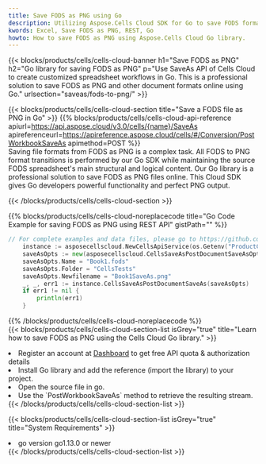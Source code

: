 ```yaml
---
title: Save FODS as PNG using Go 
description: Utilizing Aspose.Cells Cloud SDK for Go to save FODS format file as PNG format file. 
kwords: Excel, Save FODS as PNG, REST, Go
howto: How to save FODS as PNG using Aspose.Cells Cloud Go library.
---
```



{{< blocks/products/cells/cells-cloud-banner h1="Save FODS as PNG" h2="Go library for saving FODS as PNG" p="Use SaveAs API of Cells Cloud to create customized spreadsheet workflows in Go. This is a professional solution to save FODS as PNG and other document formats online using Go." urlsection="saveas/fods-to-png/" >}}

{{< blocks/products/cells/cells-cloud-section  title="Save a FODS file as PNG in Go" >}}
{{% blocks/products/cells/cells-cloud-api-reference  apiurl=https://api.aspose.cloud/v3.0/cells/{name}/SaveAs  apireferenceurl=https://apireference.aspose.cloud/cells/#/Conversion/PostWorkbookSaveAs  apimethod=POST %}}
<br/>
Saving file formats from FODS as PNG is a complex task. All FODS to PNG format transitions is performed by our Go SDK while maintaining the source FODS spreadsheet's main structural and logical content. Our Go library is a professional solution to save FODS as PNG files online. This Cloud SDK gives Go developers powerful functionality and perfect PNG output.

{{< /blocks/products/cells/cells-cloud-section >}}

{{% blocks/products/cells/cells-cloud-noreplacecode title="Go Code Example for saving FODS as PNG using REST API" gistPath="" %}}
  
```go
// For complete examples and data files, please go to https://github.com/aspose-cells-cloud/aspose-cells-cloud-go/
    instance := asposecellscloud.NewCellsApiService(os.Getenv("ProductClientId"), os.Getenv("ProductClientSecret"))
    saveAsOpts := new(asposecellscloud.CellsSaveAsPostDocumentSaveAsOpts)
    saveAsOpts.Name = "Book1.fods"
    saveAsOpts.Folder = "CellsTests"
    saveAsOpts.Newfilename = "Book1SaveAs.png"
    _, _, err1 := instance.CellsSaveAsPostDocumentSaveAs(saveAsOpts)
    if err1 != nil {
	    println(err1)
    }
```
  
{{% /blocks/products/cells/cells-cloud-noreplacecode  %}}
<br/>
{{< blocks/products/cells/cells-cloud-section-list isGrey="true"  title="Learn how to save FODS as PNG using the Cells Cloud Go library." >}}
<li>Register an account at <a href="https://dashboard.aspose.cloud/">Dashboard</a> to get free API quota & authorization details</li>
<li>Install Go library and add the reference (import the library) to your project.</li>
<li>Open the source file in go.</li>
<li>Use the `PostWorkbookSaveAs` method to retrieve the resulting stream.</li>
{{< /blocks/products/cells/cells-cloud-section-list >}}

{{< blocks/products/cells/cells-cloud-section-list isGrey="true"  title="System Requirements" >}}
<li>go version go1.13.0 or newer</li>
{{< /blocks/products/cells/cells-cloud-section-list >}}
